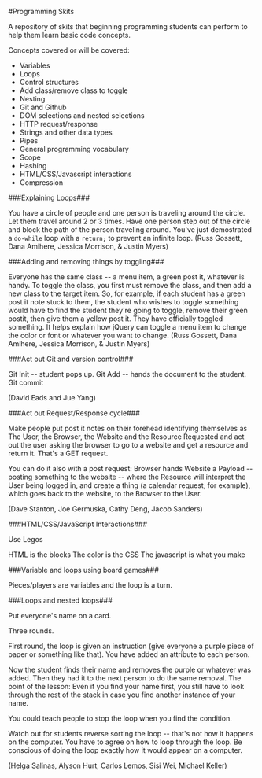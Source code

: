#Programming Skits

A repository of skits that beginning programming students can perform to help them learn basic code concepts.

Concepts covered or will be covered:

* Variables
* Loops
* Control structures
* Add class/remove class to toggle
* Nesting
* Git and Github
* DOM selections and nested selections
* HTTP request/response
* Strings and other data types
* Pipes
* General programming vocabulary
* Scope
* Hashing
* HTML/CSS/Javascript interactions
* Compression


###Explaining Loops###

You have a circle of people and one person is traveling around the circle. Let them travel around 2 or 3 times. Have one person step out of the circle and block the path of the person traveling around. You've just demostrated a `do-while` loop with a `return;` to prevent an infinite loop. (Russ Gossett, Dana Amihere, Jessica Morrison, & Justin Myers)

###Adding and removing things by toggling###

Everyone has the same class -- a menu item, a green post it, whatever is handy. To toggle the class, you first must remove the class, and then add a new class to the target item. So, for example, if each student has a green post it note stuck to them, the student who wishes to toggle something would have to find the student they're going to toggle, remove their green postit, then give them a yellow post it. They have officially toggled something. It helps explain how jQuery can toggle a menu item to change the color or font or whatever you want to change. (Russ Gossett, Dana Amihere, Jessica Morrison, & Justin Myers)

###Act out Git and version control###

Git Init -- student pops up.
Git Add -- hands the document to the student.
Git commit 

(David Eads and Jue Yang)

###Act out Request/Response cycle###

Make people put post it notes on their forehead identifying themselves as The User, the Browser, the Website and the Resource Requested and act out the user asking the browser to go to a website and get a resource and return it. That's a GET request.

You can do it also with a post request: Browser hands Website a Payload -- posting something to the website -- where the Resource will interpret the User being logged in, and create a thing (a calendar request, for example), which goes back to the website, to the Browser to the User.

(Dave Stanton, Joe Germuska, Cathy Deng, Jacob Sanders)

###HTML/CSS/JavaScript Interactions###

Use Legos

HTML is the blocks
The color is the CSS
The javascript is what you make


###Variable and loops using board games###

Pieces/players are variables and the loop is a turn.

###Loops and nested loops###

Put everyone's name on a card.

Three rounds.

First round, the loop is given an instruction (give everyone a purple piece of paper or something like that). You have added an attribute to each person.

Now the student finds their name and removes the purple or whatever was added. Then they had it to the next person to do the same removal. The point of the lesson: Even if you find your name first, you still have to look through the rest of the stack in case you find another instance of your name.

You could teach people to stop the loop when you find the condition. 

Watch out for students reverse sorting the loop -- that's not how it happens on the computer. You have to agree on how to loop through the loop. Be conscious of doing the loop exactly how it would appear on a computer.

(Helga Salinas, Alyson Hurt, Carlos Lemos, Sisi Wei, Michael Keller)


